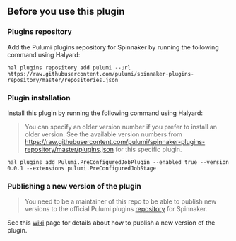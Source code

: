 ## Before you use this plugin

### Plugins repository

Add the Pulumi plugins repository for Spinnaker by running the following command using Halyard:

```
hal plugins repository add pulumi --url https://raw.githubusercontent.com/pulumi/spinnaker-plugins-repository/master/repositories.json
```

### Plugin installation

Install this plugin by running the following command using Halyard:

> You can specify an older version number if you prefer to install an older version. See the available version numbers from https://raw.githubusercontent.com/pulumi/spinnaker-plugins-repository/master/plugins.json for this specific plugin.

```
hal plugins add Pulumi.PreConfiguredJobPlugin --enabled true --version 0.0.1 --extensions pulumi.PreConfiguredJobStage
```

### Publishing a new version of the plugin

> You need to be a maintainer of this repo to be able to publish new versions to the official Pulumi plugins [repository](https://github.com/pulumi/spinnaker-plugins-repository) for Spinnaker.

See this [wiki](https://github.com/pulumi/spinnaker-preconfigured-job-plugin/wiki/Publishing-a-new-release) page for details about how to publish a new version of the plugin.
